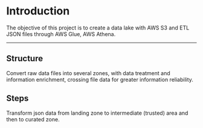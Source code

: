<h1><b>Introduction</b></h1>
<p>
    The objective of this project is to create a data lake with AWS S3 and ETL JSON files through AWS Glue, AWS Athena.
    </p>
<hr></hr>

<h2><b>Structure</b></h2>

Convert raw data files into several zones, with data treatment and information enrichment, crossing file data for greater information reliability.

<h2><b>Steps</b></h2>

Transform json data from landing zone to intermediate (trusted) area and then to curated zone.
